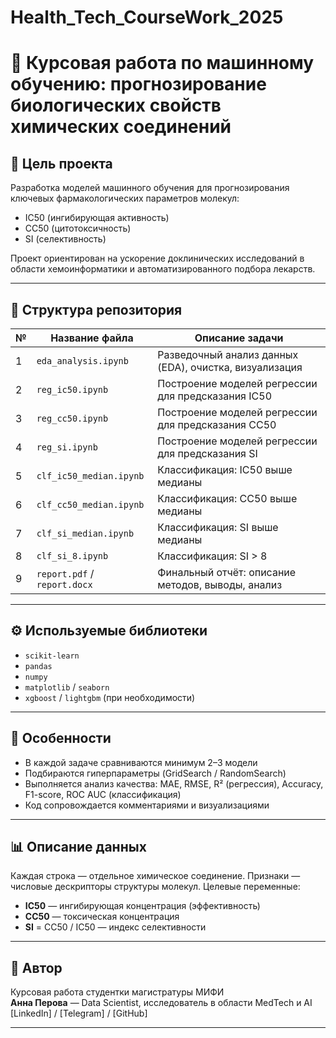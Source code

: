 # Health_Tech_CourseWork_2025

# 🧪 Курсовая работа по машинному обучению: прогнозирование биологических свойств химических соединений

## 📍 Цель проекта
Разработка моделей машинного обучения для прогнозирования ключевых фармакологических параметров молекул:  
- IC50 (ингибирующая активность)  
- CC50 (цитотоксичность)  
- SI (селективность)  

Проект ориентирован на ускорение доклинических исследований в области хемоинформатики и автоматизированного подбора лекарств.

---

## 📁 Структура репозитория

| № | Название файла              | Описание задачи                                      |
|---|-----------------------------|-------------------------------------------------------|
| 1 | `eda_analysis.ipynb`        | Разведочный анализ данных (EDA), очистка, визуализация |
| 2 | `reg_ic50.ipynb`            | Построение моделей регрессии для предсказания IC50     |
| 3 | `reg_cc50.ipynb`            | Построение моделей регрессии для предсказания CC50     |
| 4 | `reg_si.ipynb`              | Построение моделей регрессии для предсказания SI       |
| 5 | `clf_ic50_median.ipynb`     | Классификация: IC50 выше медианы                      |
| 6 | `clf_cc50_median.ipynb`     | Классификация: CC50 выше медианы                      |
| 7 | `clf_si_median.ipynb`       | Классификация: SI выше медианы                        |
| 8 | `clf_si_8.ipynb`            | Классификация: SI > 8                                 |
| 9 | `report.pdf` / `report.docx`| Финальный отчёт: описание методов, выводы, анализ     |

---

## ⚙️ Используемые библиотеки
- `scikit-learn`
- `pandas`
- `numpy`
- `matplotlib` / `seaborn`
- `xgboost` / `lightgbm` (при необходимости)

---

## 🧠 Особенности
- В каждой задаче сравниваются минимум 2–3 модели
- Подбираются гиперпараметры (GridSearch / RandomSearch)
- Выполняется анализ качества: MAE, RMSE, R² (регрессия), Accuracy, F1-score, ROC AUC (классификация)
- Код сопровождается комментариями и визуализациями

---

## 📊 Описание данных
Каждая строка — отдельное химическое соединение. Признаки — числовые дескрипторы структуры молекул. Целевые переменные:
- **IC50** — ингибирующая концентрация (эффективность)
- **CC50** — токсическая концентрация
- **SI** = CC50 / IC50 — индекс селективности

---

## 🧾 Автор
Курсовая работа студентки магистратуры МИФИ  
**Анна Перова** — Data Scientist, исследователь в области MedTech и AI  
[LinkedIn] / [Telegram] / [GitHub]

---
